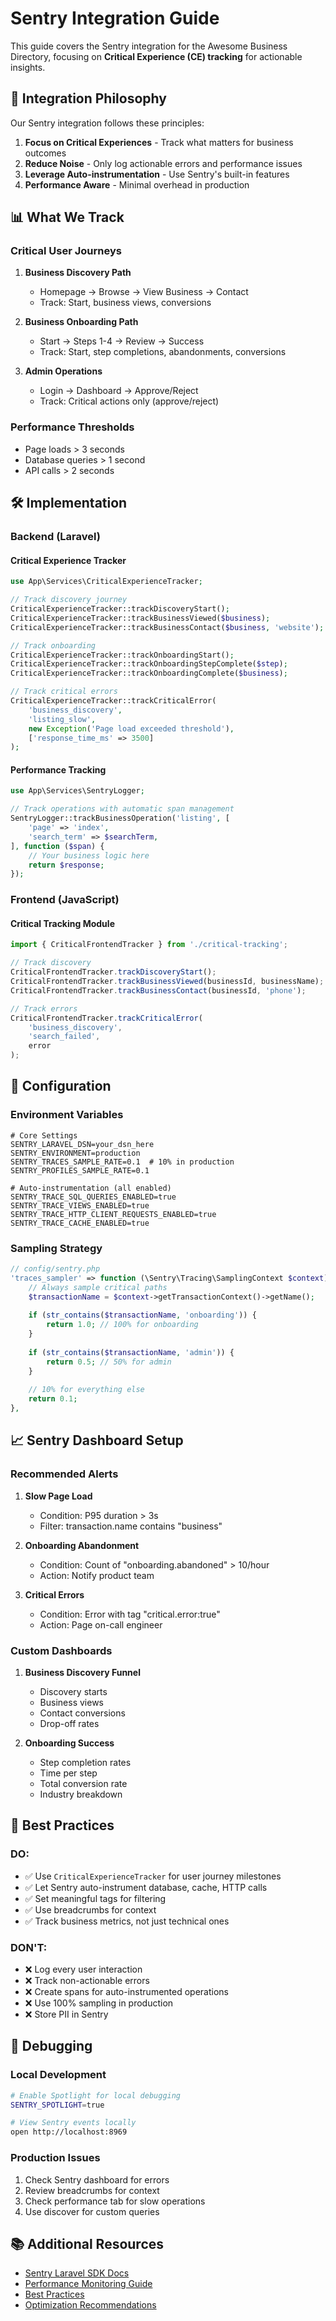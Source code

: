 # Sentry Integration Guide

This guide covers the Sentry integration for the Awesome Business Directory, focusing on **Critical Experience (CE) tracking** for actionable insights.

## 🎯 Integration Philosophy

Our Sentry integration follows these principles:
1. **Focus on Critical Experiences** - Track what matters for business outcomes
2. **Reduce Noise** - Only log actionable errors and performance issues
3. **Leverage Auto-instrumentation** - Use Sentry's built-in features
4. **Performance Aware** - Minimal overhead in production

## 📊 What We Track

### Critical User Journeys

1. **Business Discovery Path**
   - Homepage → Browse → View Business → Contact
   - Track: Start, business views, conversions

2. **Business Onboarding Path**
   - Start → Steps 1-4 → Review → Success
   - Track: Start, step completions, abandonments, conversions

3. **Admin Operations**
   - Login → Dashboard → Approve/Reject
   - Track: Critical actions only (approve/reject)

### Performance Thresholds

- Page loads > 3 seconds
- Database queries > 1 second
- API calls > 2 seconds

## 🛠️ Implementation

### Backend (Laravel)

#### Critical Experience Tracker
```php
use App\Services\CriticalExperienceTracker;

// Track discovery journey
CriticalExperienceTracker::trackDiscoveryStart();
CriticalExperienceTracker::trackBusinessViewed($business);
CriticalExperienceTracker::trackBusinessContact($business, 'website');

// Track onboarding
CriticalExperienceTracker::trackOnboardingStart();
CriticalExperienceTracker::trackOnboardingStepComplete($step);
CriticalExperienceTracker::trackOnboardingComplete($business);

// Track critical errors
CriticalExperienceTracker::trackCriticalError(
    'business_discovery',
    'listing_slow',
    new Exception('Page load exceeded threshold'),
    ['response_time_ms' => 3500]
);
```

#### Performance Tracking
```php
use App\Services\SentryLogger;

// Track operations with automatic span management
SentryLogger::trackBusinessOperation('listing', [
    'page' => 'index',
    'search_term' => $searchTerm,
], function ($span) {
    // Your business logic here
    return $response;
});
```

### Frontend (JavaScript)

#### Critical Tracking Module
```javascript
import { CriticalFrontendTracker } from './critical-tracking';

// Track discovery
CriticalFrontendTracker.trackDiscoveryStart();
CriticalFrontendTracker.trackBusinessViewed(businessId, businessName);
CriticalFrontendTracker.trackBusinessContact(businessId, 'phone');

// Track errors
CriticalFrontendTracker.trackCriticalError(
    'business_discovery',
    'search_failed',
    error
);
```

## 🔧 Configuration

### Environment Variables
```env
# Core Settings
SENTRY_LARAVEL_DSN=your_dsn_here
SENTRY_ENVIRONMENT=production
SENTRY_TRACES_SAMPLE_RATE=0.1  # 10% in production
SENTRY_PROFILES_SAMPLE_RATE=0.1

# Auto-instrumentation (all enabled)
SENTRY_TRACE_SQL_QUERIES_ENABLED=true
SENTRY_TRACE_VIEWS_ENABLED=true
SENTRY_TRACE_HTTP_CLIENT_REQUESTS_ENABLED=true
SENTRY_TRACE_CACHE_ENABLED=true
```

### Sampling Strategy
```php
// config/sentry.php
'traces_sampler' => function (\Sentry\Tracing\SamplingContext $context): float {
    // Always sample critical paths
    $transactionName = $context->getTransactionContext()->getName();
    
    if (str_contains($transactionName, 'onboarding')) {
        return 1.0; // 100% for onboarding
    }
    
    if (str_contains($transactionName, 'admin')) {
        return 0.5; // 50% for admin
    }
    
    // 10% for everything else
    return 0.1;
},
```

## 📈 Sentry Dashboard Setup

### Recommended Alerts

1. **Slow Page Load**
   - Condition: P95 duration > 3s
   - Filter: transaction.name contains "business"

2. **Onboarding Abandonment**
   - Condition: Count of "onboarding.abandoned" > 10/hour
   - Action: Notify product team

3. **Critical Errors**
   - Condition: Error with tag "critical.error:true"
   - Action: Page on-call engineer

### Custom Dashboards

1. **Business Discovery Funnel**
   - Discovery starts
   - Business views
   - Contact conversions
   - Drop-off rates

2. **Onboarding Success**
   - Step completion rates
   - Time per step
   - Total conversion rate
   - Industry breakdown

## 🚀 Best Practices

### DO:
- ✅ Use `CriticalExperienceTracker` for user journey milestones
- ✅ Let Sentry auto-instrument database, cache, HTTP calls
- ✅ Set meaningful tags for filtering
- ✅ Use breadcrumbs for context
- ✅ Track business metrics, not just technical ones

### DON'T:
- ❌ Log every user interaction
- ❌ Track non-actionable errors
- ❌ Create spans for auto-instrumented operations
- ❌ Use 100% sampling in production
- ❌ Store PII in Sentry

## 🐛 Debugging

### Local Development
```bash
# Enable Spotlight for local debugging
SENTRY_SPOTLIGHT=true

# View Sentry events locally
open http://localhost:8969
```

### Production Issues
1. Check Sentry dashboard for errors
2. Review breadcrumbs for context
3. Check performance tab for slow operations
4. Use discover for custom queries

## 📚 Additional Resources

- [Sentry Laravel SDK Docs](https://docs.sentry.io/platforms/php/guides/laravel/)
- [Performance Monitoring Guide](https://docs.sentry.io/product/performance/)
- [Best Practices](./SENTRY_BEST_PRACTICES.md)
- [Optimization Recommendations](./SENTRY_OPTIMIZATION_RECOMMENDATIONS.md)